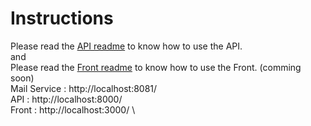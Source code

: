 # Instructions
Please read the [API readme](api/readme.md) to know how to use the API.\
and\
Please read the [Front readme](front/readme.md) to know how to use the Front. (comming soon)\
Mail Service : http://localhost:8081/ \
API : http://localhost:8000/ \
Front : http://localhost:3000/ \